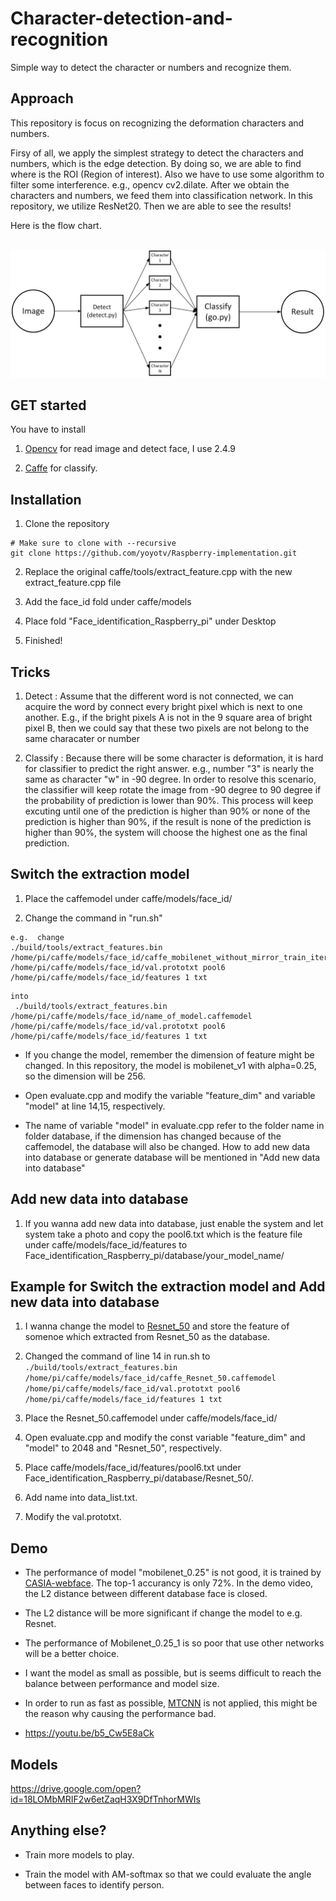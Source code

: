 # Character-detection-and-recognition
Simple way to detect the character or numbers and recognize them.


## Approach 

This repository is focus on recognizing the deformation characters and numbers.

  Firsy of all, we apply the simplest strategy to detect the characters and numbers, which is the edge detection. By doing so, we are able to find where is the ROI (Region of interest). Also we have to use some algorithm to filter some interference. e.g., opencv cv2.dilate.
  After we obtain the characters and numbers, we feed them into classification network. In this repository, we utilize ResNet20. Then we are able to see the results!
  
Here is the flow chart.

   <img src="https://raw.githubusercontent.com/yoyotv/Character-detection-and-recognition/master/figures/cha.jpg" >
  
## GET started

You have to install

1. [Opencv](https://opencv.org/)  for read image and detect face, I use 2.4.9

2.  [Caffe](https://github.com/BVLC/caffe) for classify.

## Installation

1. Clone the repository
  ```Shell
  # Make sure to clone with --recursive
  git clone https://github.com/yoyotv/Raspberry-implementation.git
  ```
2. Replace the original caffe/tools/extract_feature.cpp with the new extract_feature.cpp file

3. Add the face_id fold under caffe/models

4. Place fold "Face_identification_Raspberry_pi" under Desktop

5. Finished!

## Tricks

1. Detect : Assume that the different word is not connected, we can acquire the word by connect every bright pixel which is next to one another. E.g., if the bright pixels A is not in the 9 square area of bright pixel B, then we could say that these two pixels are not belong to the same characater or number

2. Classify : Because there will be some character is deformation, it is hard for classifier to predict the right answer. e.g., number "3" is  nearly the same as character "w" in -90 degree. In order to resolve this scenario, the classifier will keep rotate the image from -90 degree to 90 degree if the probability of prediction is lower than 90%. This process will keep excuting until one of the prediction is higher than 90% or none of the prediction is higher than 90%, if the result is none of the prediction is higher than 90%, the system will choose the highest one as the final prediction.

## Switch the extraction model 

1. Place the caffemodel under caffe/models/face_id/

2. Change the command in "run.sh"
```
e.g.  change
./build/tools/extract_features.bin /home/pi/caffe/models/face_id/caffe_mobilenet_without_mirror_train_iter_220000.caffemodel /home/pi/caffe/models/face_id/val.prototxt pool6 /home/pi/caffe/models/face_id/features 1 txt
```
```
into
 ./build/tools/extract_features.bin /home/pi/caffe/models/face_id/name_of_model.caffemodel /home/pi/caffe/models/face_id/val.prototxt pool6 /home/pi/caffe/models/face_id/features 1 txt
```

* If you change the model, remember the dimension of feature might be changed. In this repository, the model is mobilenet_v1 with alpha=0.25, so the dimension will be 256.

* Open evaluate.cpp and modify the variable "feature_dim" and variable "model" at line 14,15, respectively.

* The name of variable "model" in evaluate.cpp refer to the folder name in folder database, if the dimension has changed because of the caffemodel, the database will also be changed. How to add new data into database or generate database will be mentioned in "Add new data into database"

## Add new data into database

1. If you wanna add new data into database, just enable the system and let system take a photo and copy the pool6.txt which is the feature file under caffe/models/face_id/features to Face_identification_Raspberry_pi/database/your_model_name/

## Example for Switch the extraction model and Add new data into database

1. I wanna change the model to [Resnet_50](https://github.com/KaimingHe/deep-residual-networks/blob/master/prototxt/ResNet-50-deploy.prototxt) and store the feature of somenoe which extracted from Resnet_50 as the database.

2. Changed the command of line 14 in run.sh to 
```./build/tools/extract_features.bin /home/pi/caffe/models/face_id/caffe_Resnet_50.caffemodel /home/pi/caffe/models/face_id/val.prototxt pool6 /home/pi/caffe/models/face_id/features 1 txt```
 
3. Place the Resnet_50.caffemodel under caffe/models/face_id/

4. Open evaluate.cpp and modify the const variable "feature_dim" and "model" to 2048 and "Resnet_50", respectively.

5. Place caffe/models/face_id/features/pool6.txt under Face_identification_Raspberry_pi/database/Resnet_50/.

6. Add name into data_list.txt.

7. Modify the val.prototxt.

## Demo

* The performance of model "mobilenet_0.25" is not good, it is trained by [CASIA-webface](https://arxiv.org/pdf/1411.7923.pdf). The top-1 accurancy is only 72%. In the demo video, the L2 distance between different database face is closed. 

* The L2 distance will be more significant if change the model to e.g. Resnet.
  
* The performance of Mobilenet_0.25_1 is so poor that use other networks will be a better choice.   
  
* I want the model as small as possible, but is seems difficult to reach the balance between performance and model size.

* In order to run as fast as possible, [MTCNN](https://arxiv.org/ftp/arxiv/papers/1604/1604.02878.pdf) is not applied, this might be the reason why causing the performance bad.

* https://youtu.be/b5_Cw5E8aCk

## Models

https://drive.google.com/open?id=18LOMbMRIF2w6etZaqH3X9DfTnhorMWIs

## Anything else?

* Train more models to play.

* Train the model with AM-softmax so that we could evaluate the angle between faces to identify person.
